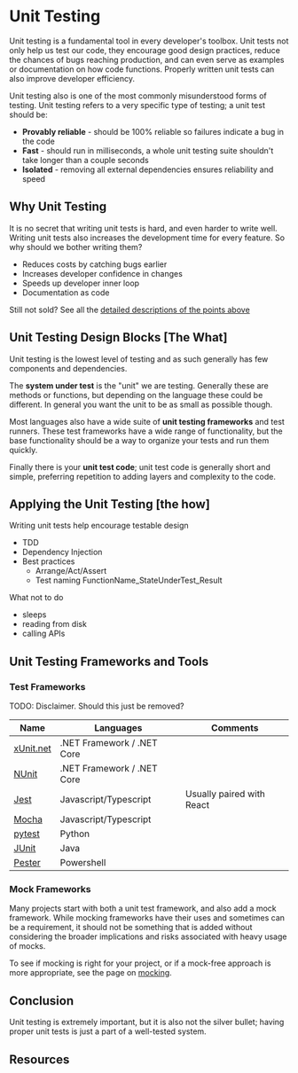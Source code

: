 # Unit Testing

Unit testing is a fundamental tool in every developer's toolbox. Unit tests not only help us test our code, they
encourage good design practices, reduce the chances of bugs reaching production, and can even serve as examples or
documentation on how code functions. Properly written unit tests can also improve developer efficiency.

Unit testing also is one of the most commonly misunderstood forms of testing. Unit testing refers to a very specific
type of testing; a unit test should be:

- **Provably reliable** - should be 100% reliable so failures indicate a bug in the code
- **Fast** - should run in milliseconds, a whole unit testing suite shouldn't take longer than a couple seconds
- **Isolated** - removing all external dependencies ensures reliability and speed

<!-- The document should start with a brief overview about the test type and what is covered in this document, the goal here is to provide a high-level description to help the reader understand what is covered to decide whether to continue reading or not. -->

## Why Unit Testing

It is no secret that writing unit tests is hard, and even harder to write well. Writing unit tests also increases the
development time for every feature. So why should we bother writing them?

- Reduces costs by catching bugs earlier
- Increases developer confidence in changes
- Speeds up developer inner loop
- Documentation as code

Still not sold? See all the [detailed descriptions of the points above](./why-unit-tests.md)

## Unit Testing Design Blocks [The What]
<!-- In this section, describe the test type, its components, and how they interact to solve the problem described above. -->

Unit testing is the lowest level of testing and as such generally has few components and dependencies.

The **system under test** is the "unit" we are testing. Generally these are methods or functions, but depending
on the language these could be different. In general you want the unit to be as small as possible though.

Most languages also have a wide suite of **unit testing frameworks** and test runners. These test frameworks have
a wide range of functionality, but the base functionality should be a way to organize your tests and run them quickly.

Finally there is your **unit test code**; unit test code is generally short and simple, preferring repetition to adding
layers and complexity to the code.

## Applying the Unit Testing [the how]

Writing unit tests help encourage testable design

- TDD
- Dependency Injection 
- Best practices
  - Arrange/Act/Assert
  - Test naming FunctionName_StateUnderTest_Result

What not to do
- sleeps
- reading from disk
- calling APIs

<!-- In this section, describe what good testing looks like for this test type, discuss some of the best practices, discuss pitfalls to avoid, and finally discuss some of the common tools used to apply the test type, if any. -->

## Unit Testing Frameworks and Tools

<!-- In this section, describe various test frameworks and tools, their pros and cons, and provide with the links to where to get more information. -->

### Test Frameworks

TODO: Disclaimer. Should this just be removed?

| Name                                         | Languages                  | Comments                  |
| -------------------------------------------- | -------------------------- | ------------------------- |
| [xUnit.net](https://xunit.net/)              | .NET Framework / .NET Core |                           |
| [NUnit](https://nunit.org/)                  | .NET Framework / .NET Core |                           |
| [Jest](https://jestjs.io/)                   | Javascript/Typescript      | Usually paired with React |
| [Mocha](https://mochajs.org/)                | Javascript/Typescript      |                           |
| [pytest](https://docs.pytest.org/en/latest/) | Python                     |                           |
| [JUnit](https://junit.org/junit5/)           | Java                       |                           |
| [Pester](https://pester.dev/)                | Powershell                 |                           |

### Mock Frameworks

Many projects start with both a unit test framework, and also add a mock framework. While mocking frameworks have their
uses and sometimes can be a requirement, it should not be something that is added without considering the broader
implications and risks associated with heavy usage of mocks.

To see if mocking is right for your project, or if a mock-free approach is more appropriate, see the page on [mocking](mocking.md).

## Conclusion

Unit testing is extremely important, but it is also not the silver bullet; having proper unit tests is just a part of a
well-tested system. 

<!-- In conclusion, provide the final thoughts on why and how this type of test can help with your next customer engagement, what best practices and recommendations that can be withdrawn from the case studies and research. -->

## Resources

<!-- List additional readings about this test type for those that would like to dive deeper. -->
